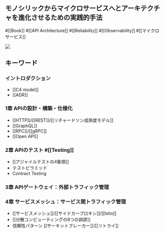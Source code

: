 ## モノシリックからマイクロサービスへとアーキテクチャを進化させるための実践的手法

#[[Book]] #[[API Architecture]] #[[Reliability]] #[[Observability]] #[[マイクロサービス]]

![](https://m.media-amazon.com/images/I/41vC+fyZq6L._SX342_SY445_.jpg)

## キーワード

### イントロダクション
- [[C4 model]]
- [[ADR]] 
### 1章 APIの設計・構築・仕様化
- [[HTTP]]/[[REST]]/[[リチャードソン成熟度モデル]]
- [[GraphQL]]
- [[RPC]]/[[gRPC]]
- [[Open API]]
### 2章 APIのテスト #[[Testing]]
- [[アジャイルテストの4象限]]
- テストピラミッド
- Contract Testing
### 3章 APIゲートウェイ：外部トラフィック管理
### 4章 サービスメッシュ：サービス間トラフィック管理
- [[サービスメッシュ]]/[[サイドカープロキシ]]/[[Istio]]
- [[分散コンピューティングの8つの誤謬]]
- 信頼性パターン [[サーキットブレーカー]]/[[リトライ]]